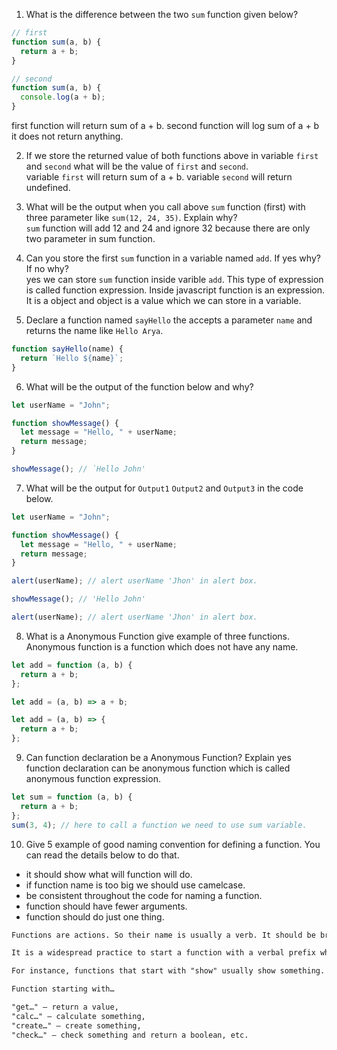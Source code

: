 1. What is the difference between the two `sum` function given below?

```js
// first
function sum(a, b) {
  return a + b;
}

// second
function sum(a, b) {
  console.log(a + b);
}
```

first function will return sum of a + b.
second function will log sum of a + b it does not return anything.

2. If we store the returned value of both functions above in variable `first` and `second` what will be the value of `first` and `second`.  
   variable `first` will return sum of a + b. variable `second` will return undefined.

3. What will be the output when you call above `sum` function (first) with three parameter like `sum(12, 24, 35)`. Explain why?  
   `sum` function will add 12 and 24 and ignore 32 because there are only two parameter in sum function.

4. Can you store the first `sum` function in a variable named `add`. If yes why? If no why?  
   yes we can store `sum` function inside varible `add`. This type of expression is called function expression. Inside javascript function is an expression. It is a object and object is a value which we can store in a variable.

5. Declare a function named `sayHello` the accepts a parameter `name` and returns the name like `Hello Arya`.

```js
function sayHello(name) {
  return `Hello ${name}`;
}
```

6. What will be the output of the function below and why?

```js
let userName = "John";

function showMessage() {
  let message = "Hello, " + userName;
  return message;
}

showMessage(); // `Hello John'
```

7. What will be the output for `Output1` `Output2` and `Output3` in the code below.

```js
let userName = "John";

function showMessage() {
  let message = "Hello, " + userName;
  return message;
}

alert(userName); // alert userName 'Jhon' in alert box.

showMessage(); // 'Hello John'

alert(userName); // alert userName 'Jhon' in alert box.
```

8. What is a Anonymous Function give example of three functions.
   Anonymous function is a function which does not have any name.

```js
let add = function (a, b) {
  return a + b;
};
```

```js
let add = (a, b) => a + b;
```

```js
let add = (a, b) => {
  return a + b;
};
```

9. Can function declaration be a Anonymous Function? Explain
   yes function declaration can be anonymous function which is called anonymous function expression.

```js
let sum = function (a, b) {
  return a + b;
};
sum(3, 4); // here to call a function we need to use sum variable.
```

10. Give 5 example of good naming convention for defining a function. You can read the details below to do that.

- it should show what will function will do.
- if function name is too big we should use camelcase.
- be consistent throughout the code for naming a function.
- function should have fewer arguments.
- function should do just one thing.

```md
Functions are actions. So their name is usually a verb. It should be brief, as accurate as possible and describe what the function does, so that someone reading the code gets an indication of what the function does.

It is a widespread practice to start a function with a verbal prefix which vaguely describes the action. There must be an agreement within the team on the meaning of the prefixes.

For instance, functions that start with "show" usually show something.

Function starting with…

"get…" – return a value,
"calc…" – calculate something,
"create…" – create something,
"check…" – check something and return a boolean, etc.
```
